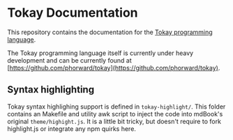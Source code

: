 # Tokay Documentation

This repository contains the documentation for the [Tokay programming language](https://tokay.dev).

The Tokay programming language itself is currently under heavy development and can be currently found at [https://github.com/phorward/tokay](https://github.com/phorward/tokay).

## Syntax highlighting

Tokay syntax highlighing support is defined in `tokay-highlight/`. This folder contains an Makefile and utility awk script to inject the code into mdBook's original `theme/highight.js`. It is a little bit tricky, but doesn't require to fork highlight.js or integrate any npm quirks here.

